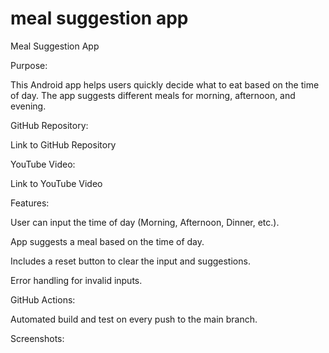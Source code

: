 # meal suggestion app
 Meal Suggestion App 

Purpose: 

This Android app helps users quickly decide what to eat based on the time of day. The app suggests different meals for morning, afternoon, and evening. 

GitHub Repository: 

Link to GitHub Repository 

YouTube Video: 

Link to YouTube Video 

Features: 

User can input the time of day (Morning, Afternoon, Dinner, etc.). 

App suggests a meal based on the time of day. 

Includes a reset button to clear the input and suggestions. 

Error handling for invalid inputs. 

GitHub Actions: 

Automated build and test on every push to the main branch. 

Screenshots: 